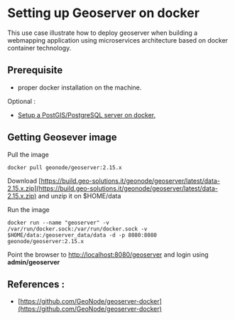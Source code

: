 # Setting up Geoserver on docker

This use case illustrate how to deploy geoserver when building a webmapping application using microservices architecture based on docker container technology.

## Prerequisite 

- proper docker installation on the machine.

Optional :

- [Setup a PostGIS/PostgreSQL server on docker.](./postgis-on-docker.md) 

## Getting Geosever image

Pull the image
``` 
docker pull geonode/geoserver:2.15.x
```

Download [https://build.geo-solutions.it/geonode/geoserver/latest/data-2.15.x.zip](https://build.geo-solutions.it/geonode/geoserver/latest/data-2.15.x.zip) and unzip it on $HOME/data

Run the image
```
docker run --name "geoserver" -v /var/run/docker.sock:/var/run/docker.sock -v $HOME/data:/geoserver_data/data -d -p 8080:8080 geonode/geoserver:2.15.x
```

Point the browser to [http://localhost:8080/geoserver](http://localhost:8080/geoserver) and login using **admin/geoserver**


## References : 

- [https://github.com/GeoNode/geoserver-docker](https://github.com/GeoNode/geoserver-docker)

